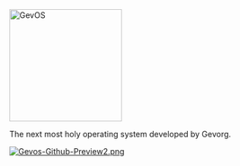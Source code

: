 <img src="https://i.postimg.cc/LsLBz69S/Gevos-Logo.png" alt="GevOS" width="200">

 The next most holy operating system developed by Gevorg.
 
[![Gevos-Github-Preview2.png](https://i.postimg.cc/44BRTXzB/Gevos-Github-Preview2.png)](https://postimg.cc/w3yGX84m)
